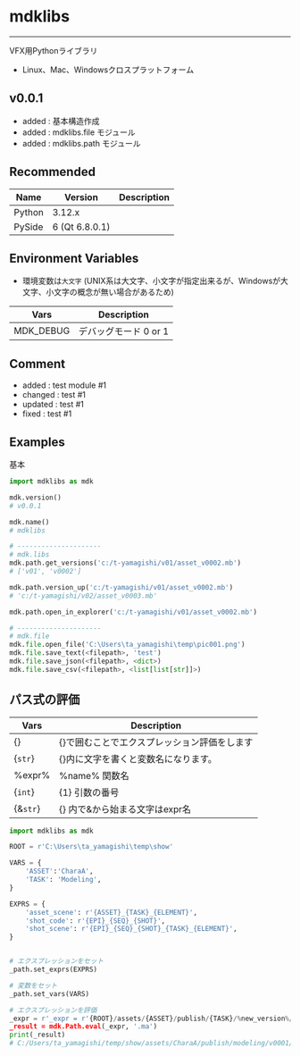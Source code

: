 # mdklibs
---
VFX用Pythonライブラリ
- Linux、Mac、Windowsクロスプラットフォーム

## v0.0.1
- added : 基本構造作成
- added : mdklibs.file モジュール
- added : mdklibs.path モジュール


## Recommended 
| Name | Version | Description |
| ---- | ---- | ---- |
| Python | 3.12.x |
| PySide | 6 (Qt 6.8.0.1) |


## Environment Variables
- 環境変数は`大文字` (UNIX系は大文字、小文字が指定出来るが、Windowsが大文字、小文字の概念が無い場合があるため)

| Vars | Description |
| ---- | ---- |
| MDK_DEBUG | デバッグモード 0 or 1 |

## Comment
- added : test module #1
- changed : test #1
- updated : test #1
- fixed : test #1

## Examples
基本
``` python
import mdklibs as mdk

mdk.version()
# v0.0.1

mdk.name()
# mdklibs

# ---------------------
# mdk.libs
mdk.path.get_versions('c:/t-yamagishi/v01/asset_v0002.mb')
# ['v01', 'v0002']

mdk.path.version_up('c:/t-yamagishi/v01/asset_v0002.mb')
# 'c:/t-yamagishi/v02/asset_v0003.mb'

mdk.path.open_in_explorer('c:/t-yamagishi/v01/asset_v0002.mb')

# ---------------------
# mdk.file
mdk.file.open_file('C:\Users\ta_yamagishi\temp\pic001.png')
mdk.file.save_text(<filepath>, 'test')
mdk.file.save_json(<filepath>, <dict>)
mdk.file.save_csv(<filepath>, <list[list[str]]>)
```

## パス式の評価
| Vars | Description |
| ---- | ---- |
| {} | {}で囲むことでエクスプレッション評価をします |
| {`str`} | {}内に文字を書くと変数名になります。 |
| %expr% | %name% 関数名 |
| {`int`} | {1} 引数の番号 |
| {&`str`} | {} 内で&から始まる文字はexpr名 |


``` python
import mdklibs as mdk

ROOT = r'C:\Users\ta_yamagishi\temp\show'

VARS = {
    'ASSET':'CharaA',
    'TASK': 'Modeling',
}

EXPRS = {
    'asset_scene': r'{ASSET}_{TASK}_{ELEMENT}',
    'shot_code': r'{EPI}_{SEQ}_{SHOT}',
    'shot_scene': r'{EPI}_{SEQ}_{SHOT}_{TASK}_{ELEMENT}',
}


# エクスプレッションをセット
_path.set_exprs(EXPRS)

# 変数をセット
_path.set_vars(VARS)

# エクスプレッションを評価
_expr = r'_expr = r'{ROOT}/assets/{ASSET}/publish/{TASK}/%new_version%/{&asset_scene}_%new_version%{EXT}'
_result = mdk.Path.eval(_expr, '.ma')
print(_result)
# C:/Users/ta_yamagishi/temp/show/assets/CharaA/publish/modeling/v0001/CharaA_modeling_head_v0001.mb
```